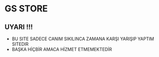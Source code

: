 # GS STORE
## UYARI  !!! 
- BU SITE SADECE CANIM SIKILINCA ZAMANA KARŞI YARIŞIP YAPTIM SITEDIR
- BAŞKA HİÇBİR AMACA HİZMET ETMEMEKTEDİR

